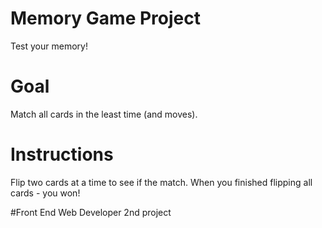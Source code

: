 # Memory Game Project
Test your memory!

# Goal
Match all cards in the least time (and moves).

# Instructions
Flip two cards at a time to see if the match. When you finished flipping all cards - you won!


#Front End Web Developer 2nd project
